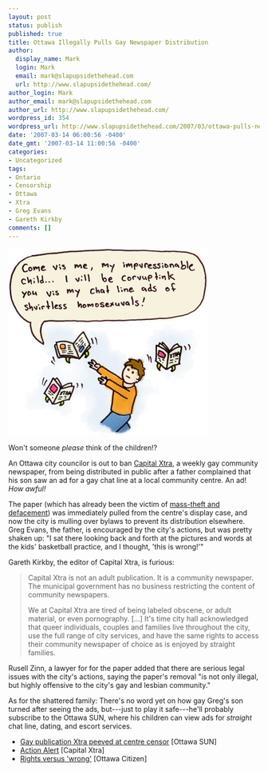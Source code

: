 ```yaml
---
layout: post
status: publish
published: true
title: Ottawa Illegally Pulls Gay Newspaper Distribution
author:
  display_name: Mark
  login: Mark
  email: mark@slapupsidethehead.com
  url: http://www.slapupsidethehead.com/
author_login: Mark
author_email: mark@slapupsidethehead.com
author_url: http://www.slapupsidethehead.com/
wordpress_id: 354
wordpress_url: http://www.slapupsidethehead.com/2007/03/ottawa-pulls-newspaper/
date: '2007-03-14 06:00:56 -0400'
date_gmt: '2007-03-14 11:00:56 -0400'
categories:
- Uncategorized
tags:
- Ontario
- Censorship
- Ottawa
- Xtra
- Greg Evans
- Gareth Kirkby
comments: []
---
```

![Vampire papers](/wp-content/media/2007/03/vampire-papers.jpg)

Won't someone _please_ think of the children!?

An Ottawa city councilor is out to ban [Capital Xtra](http://www.xtra.ca/public/main.aspx?AFF_TYPE=2 "Xtra! Xtra! Read all about it!"), a weekly gay community newspaper, from being distributed in public after a father complained that his son saw an ad for a gay chat line at a local community centre. An ad! _How awful!_

The paper (which has already been the victim of [mass-theft and defacement](http://www.slapupsidethehead.com/2007/01/vandal-attacks-publisher/ "If you've got a grudge, censorship's the answer!")) was immediately pulled from the centre's display case, and now the city is mulling over bylaws to prevent its distribution elsewhere. Greg Evans, the father, is encouraged by the city's actions, but was pretty shaken up: "I sat there looking back and forth at the pictures and words at the kids' basketball practice, and I thought, 'this is wrong!'"

Gareth Kirkby, the editor of Capital Xtra, is furious:

> Capital Xtra is not an adult publication. It is a community newspaper. The municipal government has no business restricting the content of community newspapers.
> 
> We at Capital Xtra are tired of being labeled obscene, or adult material, or even pornography. [...] It's time city hall acknowledged that queer individuals, couples and families live throughout the city, use the full range of city services, and have the same rights to access their community newspaper of choice as is enjoyed by straight families.

Rusell Zinn, a lawyer for for the paper added that there are serious legal issues with the city's actions, saying the paper's removal "is not only illegal, but highly offensive to the city's gay and lesbian community."

As for the shattered family: There's no word yet on how gay Greg's son turned after seeing the ads, but---just to play it safe---he'll probably subscribe to the Ottawa SUN, where his children can view ads for _straight_ chat line, dating, and escort services.

- [Gay publication Xtra peeved at centre censor](http://ottsun.canoe.ca/News/OttawaAndRegion/2007/03/03/3689959-sun.html) [Ottawa SUN]
- [Action Alert](http://www.xtra.ca/public/viewstory.aspx?AFF_TYPE=2&STORY_ID=2728&PUB_TEMPLATE_ID=5) [Capital Xtra]
- [Rights versus 'wrong'](http://www.canada.com/ottawacitizen/news/city/story.html?id=2bea10f5-f4e1-4c52-a818-8a11a1e4e7ae) [Ottawa Citizen]
